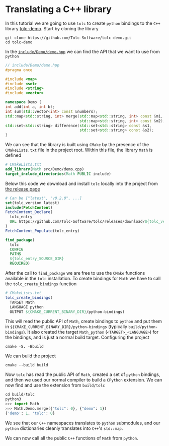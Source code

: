 # Translating a C++ library #

In this tutorial we are going to use `tolc` to create `python` bindings to the `C++` library [tolc-demo](https://github.com/Tolc-Software/tolc-demo). Start by cloning the library

```shell
git clone https://github.com/Tolc-Software/tolc-demo.git
cd tolc-demo
```

In the [`include/Demo/demo.hpp`](https://github.com/Tolc-Software/tolc-demo/blob/main/include/Demo/demo.hpp) we can find the API that we want to use from `python`

```cpp
// include/Demo/demo.hpp
#pragma once

#include <map>
#include <set>
#include <string>
#include <vector>

namespace Demo {
int add(int a, int b);
int sum(std::vector<int> const &numbers);
std::map<std::string, int> merge(std::map<std::string, int> const &m1,
                                 std::map<std::string, int> const &m2);
std::set<std::string> difference(std::set<std::string> const &s1,
                                 std::set<std::string> const &s2);
}
```

We can see that the library is built using `CMake` by the presence of the `CMakeLists.txt` file in the project root. Within this file, the library `Math` is defined

```cmake
# CMakeLists.txt
add_library(Math src/Demo/demo.cpp)
target_include_directories(Math PUBLIC include)
```

Below this code we download and install `tolc` locally into the project from [the release page](https://github.com/Tolc-Software/tolc/releases/tag/main-release)

```cmake
# Can be ["latest", "v0.2.0", ...]
set(tolc_version latest)
include(FetchContent)
FetchContent_Declare(
  tolc_entry
  URL https://github.com/Tolc-Software/tolc/releases/download/${tolc_version}/tolc-${CMAKE_HOST_SYSTEM_NAME}.tar.gz
)
FetchContent_Populate(tolc_entry)

find_package(
  tolc
  CONFIG
  PATHS
  ${tolc_entry_SOURCE_DIR}
  REQUIRED)
```

After the call to `find_package` we are free to use the `CMake` functions available in the `tolc` installation. To create bindings for `Math` we have to call the `tolc_create_bindings` function

```cmake
# CMakeLists.txt
tolc_create_bindings(
  TARGET Math
  LANGUAGE python
  OUTPUT ${CMAKE_CURRENT_BINARY_DIR}/python-bindings)
```

This will read the public API of `Math`, create bindings to `python` and put them in `${CMAKE_CURRENT_BINARY_DIR}/python-bindings` (typically `build/python-bindings`). It also created the target `Math_python` (`<TARGET>_<LANGUAGE>`) for the bindings, and is just a normal build target. Configuring the project

```shell
cmake -S. -Bbuild
```

We can build the project

```shell
cmake --build build
```

Now `tolc` has read the public API of `Math`, created a set of `python` bindings, and then we used our normal compiler to build a `CPython` extension. We can now find and use the extension from `build/tolc`

```python
cd build/tolc
python3
>>> import Math
>>> Math.Demo.merge({"tolc": 0}, {"demo": 1})
{'demo': 1, 'tolc': 0}
```

We see that our `C++` namespaces translates to `python` submodules, and our `python` dictionaries  cleanly translates into `C++`'s `std::map`.

We can now call all the public `C++` functions of `Math` from `python`.

